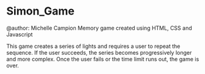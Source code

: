 # Simon_Game
@author: Michelle Campion
Memory game created using HTML, CSS and Javascript

This game creates a series of lights and requires	a	user to	repeat the sequence.
If the user succeeds,	the series becomes progressively longer and more complex.
Once the user fails or the time limit runs out, the game is over.

